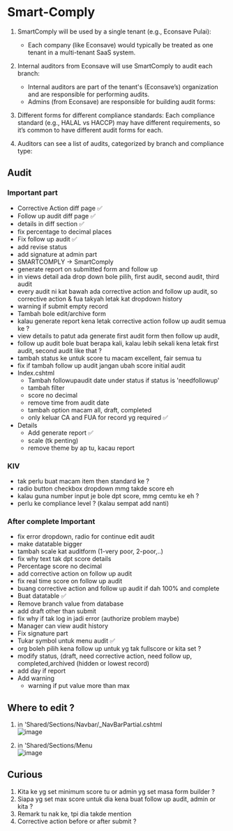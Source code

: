 # Smart-Comply

1. SmartComply will be used by a single tenant (e.g., Econsave Pulai):
   - Each company (like Econsave) would typically be treated as one tenant in a multi-tenant SaaS system.

2. Internal auditors from Econsave will use SmartComply to audit each branch:
   - Internal auditors are part of the tenant's (Econsave’s) organization and are responsible for performing audits.
   - Admins (from Econsave) are responsible for building audit forms:

3. Different forms for different compliance standards:
   Each compliance standard (e.g., HALAL vs HACCP) may have different requirements, so it’s common to have different audit forms for each.

4. Auditors can see a list of audits, categorized by branch and compliance type:


## Audit
### Important part 
- Corrective Action diff page ✅
- Follow up audit diff page ✅
- details in diff section ✅
- fix percentage to decimal places 
- Fix follow up audit ✅
- add revise status
- add signature at admin part
- SMARTCOMPLY -> SmartComply
- generate report on submitted form and follow up
- in views detail ada drop down bole pilih, first audit, second audit, third audit
- every audit ni kat bawah ada corrective action and follow up audit, so corrective action & fua takyah letak kat dropdown history 
- warning if submit empty record
- Tambah bole edit/archive form
- kalau generate report kena letak corrective action follow up audit semua ke ?
- view details to patut ada generate first audit form then follow up audit,
- follow up audit bole buat berapa kali, kalau lebih sekali kena letak first audit, second audit like that ?
- tambah status ke untuk score tu macam excellent, fair semua tu
- fix if tambah follow up audit jangan ubah score initial audit
- Index.cshtml
  - Tambah followupaudit date under status if status is 'needfollowup'
  - tambah filter
  - score no decimal
  - remove time from audit date
  - tambah option macam all, draft, completed 
  - only keluar CA and FUA for record yg required ✅
- Details
  - Add generate report ✅
  - scale (tk penting)
  - remove theme by ap tu, kacau report 

### KIV
- tak perlu buat macam item then standard ke ?
- radio button checkbox dropdown mmg takde score eh
- kalau guna number input je bole dpt score, mmg cemtu ke eh ?
- perlu ke compliance level ? (kalau sempat add nanti)

### After complete Important
- fix error dropdown, radio for continue edit audit 
- make datatable bigger  
- tambah scale kat auditform (1-very poor, 2-poor,..)
- fix why text tak dpt score details 
- Percentage score no decimal 
- add corrective action on follow up audit
- fix real time score on follow up audit
- buang corrective action and follow up audit if dah 100% and complete
- Buat datatable ✅
- Remove branch value from database 
- add draft other than submit
- fix why if tak log in jadi error (authorize problem maybe)
- Manager can view audit history
- Fix signature part
- Tukar symbol untuk menu audit ✅ 
- org boleh pilih kena follow up untuk yg tak fullscore or kita set ?
- modify status, (draft, need corrective action, need follow up, completed,archived (hidden or lowest record)
- add day if report 
- Add warning
  - warning if put value more than max 

## Where to edit ?
1. in 'Shared/Sections/Navbar/_NavBarPartial.cshtml <br>
![image](https://github.com/user-attachments/assets/1ece39e3-6537-4156-9cd4-5a67dbaccf81)

2. in 'Shared/Sections/Menu <br>
![image](https://github.com/user-attachments/assets/cfd837a1-c3d7-4a4a-a75a-ac1f58743d1d)

## Curious
1. Kita ke yg set minimum score tu or admin yg set masa form builder ?
2. Siapa yg set max score untuk dia kena buat follow up audit, admin or kita ?
3. Remark tu nak ke, tpi dia takde mention 
4. Corrective action before or after submit ?
